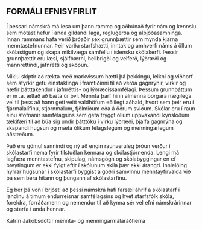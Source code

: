 ## FORMÁLI EFNISYFIRLIT

Í þessari námskrá má lesa um þann ramma og aðbúnað fyrir nám og kennslu sem mótast
hefur í anda gildandi laga, reglugerða og alþjóðasamninga. Innan rammans hafa verið
þróaðir sex grunnþættir sem mynda kjarna menntastefnunnar. Þeir varða starfshætti,
inntak og umhverfi náms á öllum skólastigum og skapa mikilvæga samfellu í íslensku
skólakerfi. Þessir grunnþættir eru læsi, sjálfbærni, heilbrigði og velferð, lýðræði og
mannréttindi, jafnrétti og sköpun.

Miklu skiptir að rækta með markvissum hætti þá þekkingu, leikni og viðhorf sem styrkir
getu einstaklinga í framtíðinni til að verða gagnrýnir, virkir og hæfir þátttakendur í
jafnréttis- og lýðræðissamfélagi. Þessum grunnþáttum er m .a. ætlað að bæta úr því.
Mennta þarf hinn almenna borgara nægilega vel til þess að hann geti veitt valdhöfum
eðlilegt aðhald, hvort sem þeir eru í fjármálalífinu, stjórnmálum, fjölmiðum eða á öðrum
sviðum. Skólar eru í raun einu stofnanir samfélagsins sem geta tryggt öllum uppvaxandi
kynslóðum tækifæri til að búa sig undir þátttöku í virku lýðræði, þjálfa gagnrýna og
skapandi hugsun og mæta ólíkum félagslegum og menningarlegum aðstæðum.

Það eru gömul sannindi og ný að engin raunveruleg þróun verður í skólastarfi nema
fyrir tilstuðlan kennara og skólastjórnenda. Lengi má lagfæra menntastefnu, skipulag,
námsgögn og skólabyggingar en ef breytingum er ekki fylgt eftir í skólunum skila
þær ekki árangri. Innleiðing nýrrar hugsunar í skólastarfi byggist á góðri samvinnu
menntayfirvalda við þá sem bera hitann og þungann af skólastarfinu.

Ég ber þá von í brjósti að þessi námskrá hafi farsæl áhrif á skólastarf í landinu á tímum
endurreisnar samfélagsins og hvet starfsfólk skóla, foreldra, forráðamenn og nemendur
til að kynna sér vel efni námskrárinnar og starfa í anda hennar.

Katrín Jakobsdóttir
mennta- og menningarmálaráðherra

